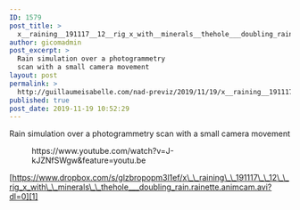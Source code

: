```yaml
---
ID: 1579
post_title: >
  x__raining__191117__12__rig_x_with__minerals__thehole___doubling_rain.rainette.animcam.avi
author: gicomadmin
post_excerpt: >
  Rain simulation over a photogrammetry
  scan with a small camera movement
layout: post
permalink: >
  http://guillaumeisabelle.com/nad-previz/2019/11/19/x__raining__191117__12__rig_x_with__minerals__thehole___doubling_rain-rainette-animcam-avi/
published: true
post_date: 2019-11-19 10:52:29
---
```

<!-- wp:paragraph -->

Rain simulation over a photogrammetry scan with a small camera movement 

<!-- /wp:paragraph -->

<!-- wp:core-embed/youtube {"url":"https://www.youtube.com/watch?v=J-kJZNfSWgw\u0026feature=youtu.be","type":"video","providerNameSlug":"youtube","className":"wp-embed-aspect-16-9 wp-has-aspect-ratio"} --><figure class="wp-block-embed-youtube wp-block-embed is-type-video is-provider-youtube wp-embed-aspect-16-9 wp-has-aspect-ratio">

<div class="wp-block-embed__wrapper">
  https://www.youtube.com/watch?v=J-kJZNfSWgw&feature=youtu.be
</div></figure> 

<!-- /wp:core-embed/youtube -->

<!-- wp:paragraph -->

[https://www.dropbox.com/s/glzbropopm3l1ef/x\_\_raining\_\_191117\_\_12\_\_rig_x_with\_\_minerals\_\_thehole___doubling_rain.rainette.animcam.avi?dl=0][1]

<!-- /wp:paragraph -->

 [1]: https://www.dropbox.com/s/glzbropopm3l1ef/x__raining__191117__12__rig_x_with__minerals__thehole___doubling_rain.rainette.animcam.avi?dl=0